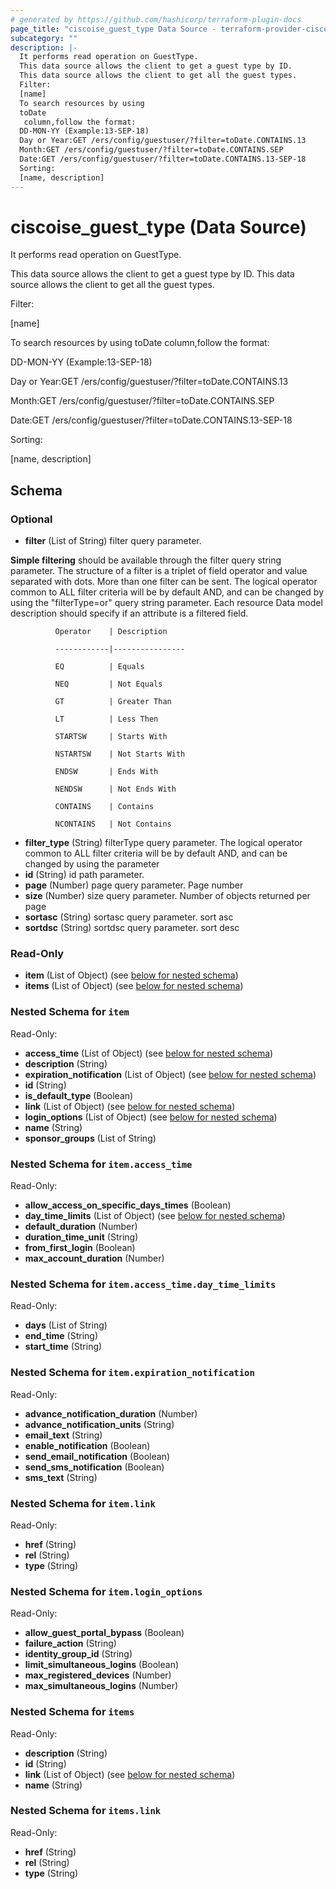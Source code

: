 ```yaml
---
# generated by https://github.com/hashicorp/terraform-plugin-docs
page_title: "ciscoise_guest_type Data Source - terraform-provider-ciscoise"
subcategory: ""
description: |-
  It performs read operation on GuestType.
  This data source allows the client to get a guest type by ID.
  This data source allows the client to get all the guest types.
  Filter:
  [name]
  To search resources by using
  toDate
   column,follow the format:
  DD-MON-YY (Example:13-SEP-18)
  Day or Year:GET /ers/config/guestuser/?filter=toDate.CONTAINS.13
  Month:GET /ers/config/guestuser/?filter=toDate.CONTAINS.SEP
  Date:GET /ers/config/guestuser/?filter=toDate.CONTAINS.13-SEP-18
  Sorting:
  [name, description]
---
```


# ciscoise_guest_type (Data Source)

It performs read operation on GuestType.

This data source allows the client to get a guest type by ID.
This data source allows the client to get all the guest types.

Filter:

[name]

To search resources by using
toDate
 column,follow the format:

DD-MON-YY (Example:13-SEP-18)


Day or Year:GET /ers/config/guestuser/?filter=toDate.CONTAINS.13

Month:GET /ers/config/guestuser/?filter=toDate.CONTAINS.SEP

Date:GET /ers/config/guestuser/?filter=toDate.CONTAINS.13-SEP-18


Sorting:

[name, description]



<!-- schema generated by tfplugindocs -->
## Schema

### Optional

- **filter** (List of String) filter query parameter. 

**Simple filtering** should be available through the filter query string parameter. The structure of a filter is
a triplet of field operator and value separated with dots. More than one filter can be sent. The logical operator
common to ALL filter criteria will be by default AND, and can be changed by using the "filterType=or" query
string parameter. Each resource Data model description should specify if an attribute is a filtered field.



              Operator    | Description 

              ------------|----------------

              EQ          | Equals 

              NEQ         | Not Equals 

              GT          | Greater Than 

              LT          | Less Then 

              STARTSW     | Starts With 

              NSTARTSW    | Not Starts With 

              ENDSW       | Ends With 

              NENDSW      | Not Ends With 

              CONTAINS	  | Contains 

              NCONTAINS	  | Not Contains
- **filter_type** (String) filterType query parameter. The logical operator common to ALL filter criteria will be by default AND, and can be changed by using the parameter
- **id** (String) id path parameter.
- **page** (Number) page query parameter. Page number
- **size** (Number) size query parameter. Number of objects returned per page
- **sortasc** (String) sortasc query parameter. sort asc
- **sortdsc** (String) sortdsc query parameter. sort desc

### Read-Only

- **item** (List of Object) (see [below for nested schema](#nestedatt--item))
- **items** (List of Object) (see [below for nested schema](#nestedatt--items))

<a id="nestedatt--item"></a>
### Nested Schema for `item`

Read-Only:

- **access_time** (List of Object) (see [below for nested schema](#nestedobjatt--item--access_time))
- **description** (String)
- **expiration_notification** (List of Object) (see [below for nested schema](#nestedobjatt--item--expiration_notification))
- **id** (String)
- **is_default_type** (Boolean)
- **link** (List of Object) (see [below for nested schema](#nestedobjatt--item--link))
- **login_options** (List of Object) (see [below for nested schema](#nestedobjatt--item--login_options))
- **name** (String)
- **sponsor_groups** (List of String)

<a id="nestedobjatt--item--access_time"></a>
### Nested Schema for `item.access_time`

Read-Only:

- **allow_access_on_specific_days_times** (Boolean)
- **day_time_limits** (List of Object) (see [below for nested schema](#nestedobjatt--item--access_time--day_time_limits))
- **default_duration** (Number)
- **duration_time_unit** (String)
- **from_first_login** (Boolean)
- **max_account_duration** (Number)

<a id="nestedobjatt--item--access_time--day_time_limits"></a>
### Nested Schema for `item.access_time.day_time_limits`

Read-Only:

- **days** (List of String)
- **end_time** (String)
- **start_time** (String)



<a id="nestedobjatt--item--expiration_notification"></a>
### Nested Schema for `item.expiration_notification`

Read-Only:

- **advance_notification_duration** (Number)
- **advance_notification_units** (String)
- **email_text** (String)
- **enable_notification** (Boolean)
- **send_email_notification** (Boolean)
- **send_sms_notification** (Boolean)
- **sms_text** (String)


<a id="nestedobjatt--item--link"></a>
### Nested Schema for `item.link`

Read-Only:

- **href** (String)
- **rel** (String)
- **type** (String)


<a id="nestedobjatt--item--login_options"></a>
### Nested Schema for `item.login_options`

Read-Only:

- **allow_guest_portal_bypass** (Boolean)
- **failure_action** (String)
- **identity_group_id** (String)
- **limit_simultaneous_logins** (Boolean)
- **max_registered_devices** (Number)
- **max_simultaneous_logins** (Number)



<a id="nestedatt--items"></a>
### Nested Schema for `items`

Read-Only:

- **description** (String)
- **id** (String)
- **link** (List of Object) (see [below for nested schema](#nestedobjatt--items--link))
- **name** (String)

<a id="nestedobjatt--items--link"></a>
### Nested Schema for `items.link`

Read-Only:

- **href** (String)
- **rel** (String)
- **type** (String)


